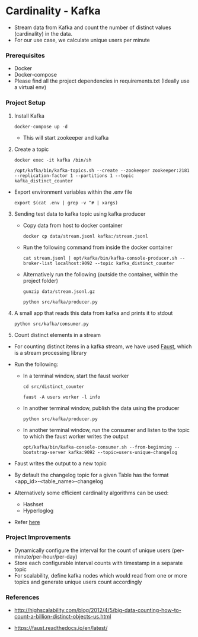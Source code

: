 # Cardinality - Kafka

- Stream data from Kafka and count the number of distinct values (cardinality) in the data.
- For our use case, we calculate unique users per minute

### Prerequisites

- Docker
- Docker-compose
- Please find all the project dependencies in requirements.txt (Ideally use a virtual env)

### Project Setup

1. Install Kafka
    ```
    docker-compose up -d
    ```
    - This will start zookeeper and kafka

2. Create a topic
    ```
    docker exec -it kafka /bin/sh
    ```
    ```
    /opt/kafka/bin/kafka-topics.sh --create --zookeeper zookeeper:2181 --replication-factor 1 --partitions 1 --topic kafka_distinct_counter
    ```

- Export environment variables within the .env file

    ```
    export $(cat .env | grep -v ^# | xargs)
    ```

3. Sending test data to kafka topic using kafka producer
    - Copy data from host to docker container
        ```
        docker cp data/stream.jsonl kafka:/stream.jsonl
        ```
    - Run the following command from inside the docker container
        ```
        cat stream.jsonl | opt/kafka/bin/kafka-console-producer.sh --broker-list localhost:9092 --topic kafka_distinct_counter
        ```
    - Alternatively run the following (outside the container, within the project folder)
        ```
        gunzip data/stream.jsonl.gz
        ```
        ```
        python src/kafka/producer.py
        ```

4. A small app that reads this data from kafka and prints it to stdout 

    ```
    python src/kafka/consumer.py
    ```

5. Count distinct elements in a stream

- For counting distinct items in a kafka stream, we have used [Faust](https://faust.readthedocs.io/en/latest/), which is a stream processing library
- Run the following:
    - In a terminal window, start the faust worker
        ```
        cd src/distinct_counter
        ```
        ```
        faust -A users worker -l info
        ```
    - In another terminal window, publish the data using the producer
        ```
        python src/kafka/producer.py
        ```
    - In another terminal window, run the consumer and listen to the topic to which the faust worker writes the output 
        ```
        opt/kafka/bin/kafka-console-consumer.sh --from-beginning --bootstrap-server kafka:9092 --topic=users-unique-changelog
        ```

- Faust writes the output to a new topic
- By default the changelog topic for a given Table has the format <app_id>-<table_name>-changelog

 - Alternatively some efficient cardinality algorithms can be used:
    - Hashset
    - Hyperloglog
- Refer [here](http://highscalability.com/blog/2012/4/5/big-data-counting-how-to-count-a-billion-distinct-objects-us.html)


### Project Improvements

- Dynamically configure the interval for the count of unique users (per-minute/per-hour/per-day)
- Store each configurable interval counts with timestamp in a separate topic
- For scalability, define kafka nodes which would read from one or more topics and generate unique users count accordingly

### References
- http://highscalability.com/blog/2012/4/5/big-data-counting-how-to-count-a-billion-distinct-objects-us.html

- https://faust.readthedocs.io/en/latest/